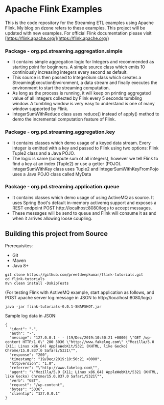 # Apache Flink Examples
This is the code repository for the Streaming ETL examples using Apache Flink. My blog on dzone refers to these examples. This project will be updated with new examples. For official Flink documentation please visit [https://flink.apache.org/](https://flink.apache.org/)

### Package - org.pd.streaming.aggregation.simple
* It contains simple aggregation logic for Integers and recommended as starting point for beginners. A simple source class which emits 10 continiously increasing integers every second as default.
* This source is then passed to IntegerSum class which creates a StreamingExecutionEnvironment, a data stream and finally executes the environment to start the streaming computation.
* As long as the process is running, it will keep on printing aggregated value of all integers collected by Flink every 5 seconds tumbling window. A tumbling window is very easy to understand is one of many window supported by Flink.
* IntegerSumWithReduce class uses reduce() instead of apply() method to demo the incremental computation feature of Flink.

### Package - org.pd.streaming.aggregation.key
* It contains classes which demo usage of a keyed data stream. Every integer is emitted with a key and passed to Flink using two options: Flink Tuple2 class and a Java POJO.
* The logic is same (compute sum of all integers), however we tell Flink to find a key at an index (Tuple2) or use a getter (POJO). IntegerSumWithKey class uses Tuple2 and IntegerSumWithKeyFromPojo uses a Java POJO class called MyData

### Package - org.pd.streaming.application.queue
* It contains classes which demo usage of using ActiveMQ as source. It uses Spring Boot's default in-memory activemq support
and exposes a REST endpoint POST http://localhost:8080/logs to accept messages.
* These messages will be send to queue and Flink will consume it as and when it arrives allowing loose coupling.

## Building this project from Source
Prerequisites:
* Git
* Maven
* Java 8+

```
git clone https://github.com/preetdeepkumar/flink-tutorials.git
cd flink-tutorials
mvn clean install -DskipTests
```

(For testing Flink with ActiveMQ example, start application as follows, and POST apache server log message in JSON to http://localhost:8080/logs)
```
java -jar flink-tutorials-0.0.1-SNAPSHOT.jar
```
Sample log data in JSON
```
{
  "ident": "-",
  "auth": "-",
  "message": "127.0.0.1 - - [19/Dec/2019:10:50:21 +0000] \"GET /wp-content HTTP/1.0\" 200 5036 \"http://www.fakelog.com\" \"Mozilla/5.0 (X11; Linux x86_64) AppleWebKit/5321 (KHTML, like Gecko) Chrome/15.0.837.0 Safari/5321\"",
  "response": "200",
  "timestamp": "19/Dec/2019:10:50:21 +0000",	
  "httpversion": "1.0",
  "referrer": "\"http://www.fakelog.com\"",
  "agent": "\"Mozilla/5.0 (X11; Linux x86_64) AppleWebKit/5321 (KHTML, like Gecko) Chrome/15.0.837.0 Safari/5321\"",
  "verb": "GET",
  "request": "/wp-content",
  "bytes": "5036",
  "clientip": "127.0.0.1"
}
```

